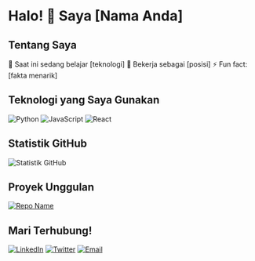 # Halo! 👋 Saya [Nama Anda]

## Tentang Saya
🌱 Saat ini sedang belajar [teknologi]
💼 Bekerja sebagai [posisi]
⚡ Fun fact: [fakta menarik]

## Teknologi yang Saya Gunakan
![Python](https://img.shields.io/badge/-Python-3776AB?style=flat&logo=python&logoColor=white)
![JavaScript](https://img.shields.io/badge/-JavaScript-F7DF1E?style=flat&logo=javascript&logoColor=black)
![React](https://img.shields.io/badge/-React-61DAFB?style=flat&logo=react&logoColor=black)

## Statistik GitHub
![Statistik GitHub](https://github-readme-stats.vercel.app/api?username=USERNAME&show_icons=true&theme=radical)


## Proyek Unggulan
[![Repo Name](https://github-readme-stats.vercel.app/api/pin/?username=USERNAME&repo=REPO-NAME)](https://github.com/USERNAME/REPO-NAME)

## Mari Terhubung!
[![LinkedIn](https://img.shields.io/badge/-LinkedIn-0077B5?style=flat&logo=linkedin)](URL_LINKEDIN_ANDA)
[![Twitter](https://img.shields.io/badge/-Twitter-1DA1F2?style=flat&logo=twitter&logoColor=white)](URL_TWITTER_ANDA)
[![Email](https://img.shields.io/badge/-Email-D14836?style=flat&logo=gmail&logoColor=white)](mailto:EMAIL_ANDA)
